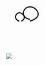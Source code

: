 ![](https://media0.giphy.com/media/TA5UdQTc3NVKg/giphy.gif)
<svg width="400" height="200">
  <path d="M22.43 95.05c.75-.2 2.16-1.09 3.44-2.04 1.27-.95 2.5-2.17 3.32-3.58.82-1.4 1.22-2.99 1.24-4.57.02-1.58-.32-3.15-1.04-4.6-.72-1.44-1.81-2.75-3-3.9-1.19-1.15-2.47-2.14-3.82-2.87-1.35-.74-2.77-1.2-4.22-1.36-1.45-.16-2.92.03-4.34.52-1.42.49-2.8 1.24-3.95 2.25-1.15 1.01-2.07 2.28-2.72 3.68-.65 1.4-1.03 2.93-1.08 4.44-.04 1.51.23 3.03.83 4.4.6 1.36 1.51 2.58 2.53 3.62 1.01 1.04 2.15 1.9 3.35 2.57 1.2.68 2.46 1.18 3.75 1.44" fill="none" stroke="black" stroke-width="3" />
  <path d="M46.28 95.06c2.63-.63 5.61-1.72 8.6-3.12 2.98-1.41 5.96-3.11 8.3-5.08 2.34-1.97 4.04-4.2 4.98-6.66.94-2.45 1.13-5.13.53-7.68-.6-2.56-1.89-4.97-3.54-7.13-1.65-2.16-3.66-4.08-5.83-5.58-2.17-1.5-4.5-2.58-6.89-3.25-2.4-.67-4.85-.95-7.31-.83-2.46.12-4.91.69-7.19 1.77-2.28 1.07-4.41 2.76-6.06 4.83-1.65 2.07-2.81 4.53-3.41 7.08-.6 2.55-.55 5.22.17 7.7.72 2.47 2.19 4.76 3.96 6.61 1.77 1.85 4.06 3.25 6.37 4.29 2.31 1.04 4.64 1.71 7.01 2.03" fill="none" stroke="black" stroke-width="3" />
  <path d="M86.36 87.34c-.03 3.74-1
